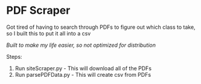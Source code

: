 # PDF Scraper
Got tired of having to search through PDFs to figure out which class to take, so I built this to put it all into a csv

*Built to make my life easier, so not optimized for distribution*

Steps:
1. Run siteScraper.py - This will download all of the PDFs
2. Run parsePDFData.py - This will create csv from PDFs

